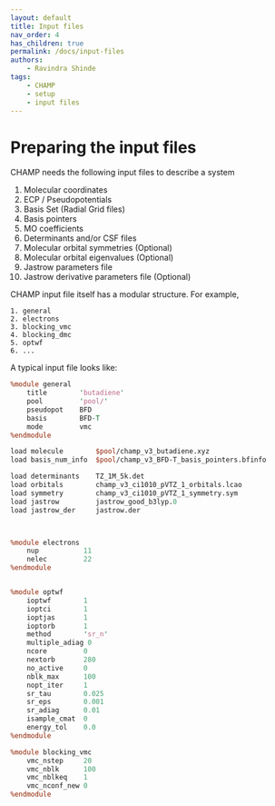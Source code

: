```yaml
---
layout: default
title: Input files
nav_order: 4
has_children: true
permalink: /docs/input-files
authors:
    - Ravindra Shinde
tags:
    - CHAMP
    - setup
    - input files
---
```


# Preparing the input files

CHAMP needs the following input files to describe a system

1. Molecular coordinates
1. ECP / Pseudopotentials
1. Basis Set (Radial Grid files)
1. Basis pointers
1. MO coefficients
1. Determinants and/or CSF files
1. Molecular orbital symmetries (Optional)
1. Molecular orbital eigenvalues (Optional)
1. Jastrow parameters file
1. Jastrow derivative parameters file (Optional)


CHAMP input file itself has a modular structure. For example,

```
1. general
2. electrons
3. blocking_vmc
4. blocking_dmc
5. optwf
6. ...
```

A typical input file looks like:

```perl
%module general
    title        'butadiene'
    pool         'pool/'
    pseudopot    BFD
    basis        BFD-T
    mode         vmc
%endmodule

load molecule        $pool/champ_v3_butadiene.xyz
load basis_num_info  $pool/champ_v3_BFD-T_basis_pointers.bfinfo

load determinants    TZ_1M_5k.det
load orbitals        champ_v3_ci1010_pVTZ_1_orbitals.lcao
load symmetry        champ_v3_ci1010_pVTZ_1_symmetry.sym
load jastrow         jastrow_good_b3lyp.0
load jastrow_der     jastrow.der



%module electrons
    nup           11
    nelec         22
%endmodule


%module optwf
    ioptwf        1
    ioptci        1
    ioptjas       1
    ioptorb       1
    method        'sr_n'
    multiple_adiag 0
    ncore         0
    nextorb       280
    no_active     0
    nblk_max      100
    nopt_iter     1
    sr_tau        0.025
    sr_eps        0.001
    sr_adiag      0.01
    isample_cmat  0
    energy_tol    0.0
%endmodule

%module blocking_vmc
    vmc_nstep     20
    vmc_nblk      100
    vmc_nblkeq    1
    vmc_nconf_new 0
%endmodule
```